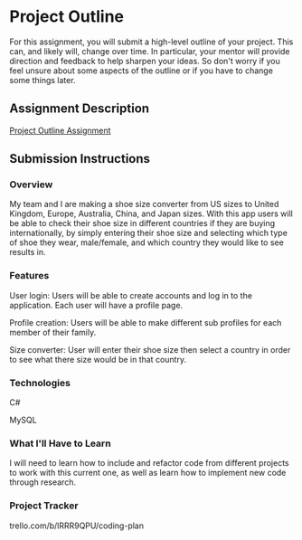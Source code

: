 # Project Outline
For this assignment, you will submit a high-level outline of your project. This can, and likely will, change over time. In particular, your mentor will provide direction and feedback to help sharpen your ideas. So don't worry if you feel unsure about some aspects of the outline or if you have to change some things later.

## Assignment Description
[Project Outline Assignment](https://education.launchcode.org/liftoff/modules/assignments/project-outline)

## Submission Instructions

### Overview
My team and I are making a shoe size converter from US sizes to United Kingdom, Europe, Australia, China, and Japan sizes.
With this app users will be able to check their shoe size in different countries if they are buying internationally,
by simply entering their shoe size and selecting which type of shoe they wear, male/female, and which country they would like to see results in.
### Features
User login: Users will be able to create accounts and log in to the application. Each user will have a profile page.

Profile creation: Users will be able to make different sub profiles for each member of their family.

Size converter: User will enter their shoe size then select a country in order to see what there size would be in that country.
### Technologies
C#

MySQL
### What I'll Have to Learn
I will need to learn how to include and refactor code from different projects to work with this current one, as well as learn how to implement new code through research.
### Project Tracker
trello.com/b/lRRR9QPU/coding-plan
